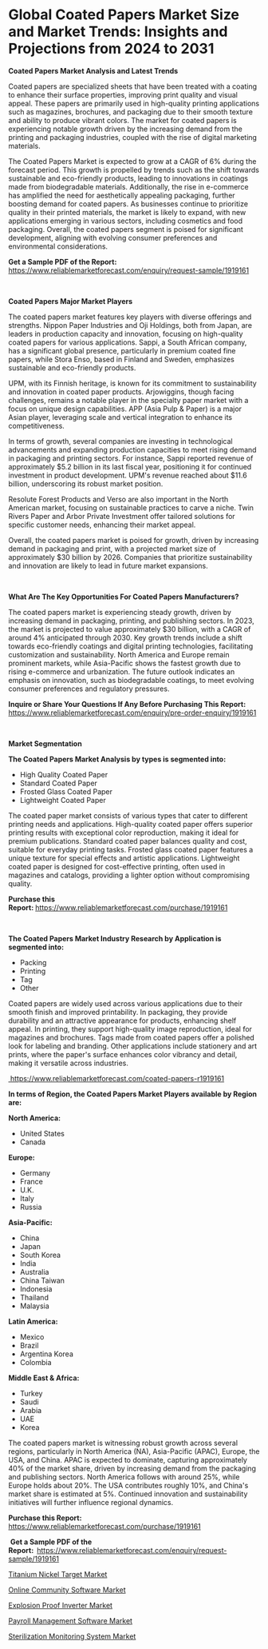 <p><h1>Global Coated Papers Market Size and Market Trends: Insights and Projections from 2024 to 2031</h1></p><p><strong>Coated Papers Market Analysis and Latest Trends</strong></p>
<p><p>Coated papers are specialized sheets that have been treated with a coating to enhance their surface properties, improving print quality and visual appeal. These papers are primarily used in high-quality printing applications such as magazines, brochures, and packaging due to their smooth texture and ability to produce vibrant colors. The market for coated papers is experiencing notable growth driven by the increasing demand from the printing and packaging industries, coupled with the rise of digital marketing materials.</p><p>The Coated Papers Market is expected to grow at a CAGR of 6% during the forecast period. This growth is propelled by trends such as the shift towards sustainable and eco-friendly products, leading to innovations in coatings made from biodegradable materials. Additionally, the rise in e-commerce has amplified the need for aesthetically appealing packaging, further boosting demand for coated papers. As businesses continue to prioritize quality in their printed materials, the market is likely to expand, with new applications emerging in various sectors, including cosmetics and food packaging. Overall, the coated papers segment is poised for significant development, aligning with evolving consumer preferences and environmental considerations.</p></p>
<p><strong>Get a Sample PDF of the Report:&nbsp;</strong> <a href="https://www.reliablemarketforecast.com/enquiry/request-sample/1919161?utm_campaign=1326&utm_medium=2&utm_source=Github&utm_content=ia&utm_term=24102024&utm_id=coated-papers">https://www.reliablemarketforecast.com/enquiry/request-sample/1919161</a></p>
<p>&nbsp;</p>
<p><strong>Coated Papers Major Market Players</strong></p>
<p><p>The coated papers market features key players with diverse offerings and strengths. Nippon Paper Industries and Oji Holdings, both from Japan, are leaders in production capacity and innovation, focusing on high-quality coated papers for various applications. Sappi, a South African company, has a significant global presence, particularly in premium coated fine papers, while Stora Enso, based in Finland and Sweden, emphasizes sustainable and eco-friendly products.</p><p>UPM, with its Finnish heritage, is known for its commitment to sustainability and innovation in coated paper products. Arjowiggins, though facing challenges, remains a notable player in the specialty paper market with a focus on unique design capabilities. APP (Asia Pulp & Paper) is a major Asian player, leveraging scale and vertical integration to enhance its competitiveness.</p><p>In terms of growth, several companies are investing in technological advancements and expanding production capacities to meet rising demand in packaging and printing sectors. For instance, Sappi reported revenue of approximately $5.2 billion in its last fiscal year, positioning it for continued investment in product development. UPM's revenue reached about $11.6 billion, underscoring its robust market position.</p><p>Resolute Forest Products and Verso are also important in the North American market, focusing on sustainable practices to carve a niche. Twin Rivers Paper and Arbor Private Investment offer tailored solutions for specific customer needs, enhancing their market appeal.</p><p>Overall, the coated papers market is poised for growth, driven by increasing demand in packaging and print, with a projected market size of approximately $30 billion by 2026. Companies that prioritize sustainability and innovation are likely to lead in future market expansions.</p></p>
<p>&nbsp;</p>
<p><strong>What Are The Key Opportunities For Coated Papers Manufacturers?</strong></p>
<p><p>The coated papers market is experiencing steady growth, driven by increasing demand in packaging, printing, and publishing sectors. In 2023, the market is projected to value approximately $30 billion, with a CAGR of around 4% anticipated through 2030. Key growth trends include a shift towards eco-friendly coatings and digital printing technologies, facilitating customization and sustainability. North America and Europe remain prominent markets, while Asia-Pacific shows the fastest growth due to rising e-commerce and urbanization. The future outlook indicates an emphasis on innovation, such as biodegradable coatings, to meet evolving consumer preferences and regulatory pressures.</p></p>
<p><strong>Inquire or Share Your Questions If Any Before Purchasing This Report:</strong> <a href="https://www.reliablemarketforecast.com/enquiry/pre-order-enquiry/1919161?utm_campaign=1326&utm_medium=2&utm_source=Github&utm_content=ia&utm_term=24102024&utm_id=coated-papers">https://www.reliablemarketforecast.com/enquiry/pre-order-enquiry/1919161</a></p>
<p>&nbsp;</p>
<p><strong>Market Segmentation</strong></p>
<p><strong>The Coated Papers Market Analysis by types is segmented into:</strong></p>
<p><ul><li>High Quality Coated Paper</li><li>Standard Coated Paper</li><li>Frosted Glass Coated Paper</li><li>Lightweight Coated Paper</li></ul></p>
<p><p>The coated paper market consists of various types that cater to different printing needs and applications. High-quality coated paper offers superior printing results with exceptional color reproduction, making it ideal for premium publications. Standard coated paper balances quality and cost, suitable for everyday printing tasks. Frosted glass coated paper features a unique texture for special effects and artistic applications. Lightweight coated paper is designed for cost-effective printing, often used in magazines and catalogs, providing a lighter option without compromising quality.</p></p>
<p><strong>Purchase this Report:&nbsp;</strong><a href="https://www.reliablemarketforecast.com/purchase/1919161?utm_campaign=1326&utm_medium=2&utm_source=Github&utm_content=ia&utm_term=24102024&utm_id=coated-papers">https://www.reliablemarketforecast.com/purchase/1919161</a></p>
<p>&nbsp;</p>
<p><strong>The Coated Papers Market Industry Research by Application is segmented into:</strong></p>
<p><ul><li>Packing</li><li>Printing</li><li>Tag</li><li>Other</li></ul></p>
<p><p>Coated papers are widely used across various applications due to their smooth finish and improved printability. In packaging, they provide durability and an attractive appearance for products, enhancing shelf appeal. In printing, they support high-quality image reproduction, ideal for magazines and brochures. Tags made from coated papers offer a polished look for labeling and branding. Other applications include stationery and art prints, where the paper's surface enhances color vibrancy and detail, making it versatile across industries.</p></p>
<p><a href="https://www.reliablemarketforecast.com/coated-papers-r1919161?utm_campaign=1326&utm_medium=2&utm_source=Github&utm_content=ia&utm_term=24102024&utm_id=coated-papers">&nbsp;https://www.reliablemarketforecast.com/coated-papers-r1919161</a></p>
<p><strong>In terms of Region, the Coated Papers Market Players available by Region are:</strong></p>
<p>
    <p> <strong> North America: </strong>
        <ul>
            <li>United States</li>
            <li>Canada</li>
        </ul>
        </p> 
    <p> <strong> Europe: </strong>
        <ul>
            <li>Germany</li>
            <li>France</li>
            <li>U.K.</li>
            <li>Italy</li>
            <li>Russia</li>
        </ul>
        </p> 
    <p> <strong> Asia-Pacific: </strong>
        <ul>
            <li>China</li>
            <li>Japan</li>
            <li>South Korea</li>
            <li>India</li>
            <li>Australia</li>
            <li>China Taiwan</li>
            <li>Indonesia</li>
            <li>Thailand</li>
            <li>Malaysia</li>
        </ul>
        </p> 
    <p> <strong> Latin America: </strong>
        <ul>
            <li>Mexico</li>
            <li>Brazil</li>
            <li>Argentina Korea</li>
            <li>Colombia</li>
        </ul>
        </p> 
    <p> <strong> Middle East & Africa: </strong>
        <ul>
            <li>Turkey</li>
            <li>Saudi</li>
            <li>Arabia</li>
            <li>UAE</li>
            <li>Korea</li>
        </ul>
    </p>
    </p>
<p><p>The coated papers market is witnessing robust growth across several regions, particularly in North America (NA), Asia-Pacific (APAC), Europe, the USA, and China. APAC is expected to dominate, capturing approximately 40% of the market share, driven by increasing demand from the packaging and publishing sectors. North America follows with around 25%, while Europe holds about 20%. The USA contributes roughly 10%, and China's market share is estimated at 5%. Continued innovation and sustainability initiatives will further influence regional dynamics.</p></p>
<p><strong>Purchase this Report: </strong><a href="https://www.reliablemarketforecast.com/purchase/1919161?utm_campaign=1326&utm_medium=2&utm_source=Github&utm_content=ia&utm_term=24102024&utm_id=coated-papers">https://www.reliablemarketforecast.com/purchase/1919161</a></p>
<p>&nbsp;<strong>Get a Sample PDF of the Report:&nbsp;&nbsp;</strong><a href="https://www.reliablemarketforecast.com/enquiry/request-sample/1919161?utm_campaign=1326&utm_medium=2&utm_source=Github&utm_content=ia&utm_term=24102024&utm_id=coated-papers">https://www.reliablemarketforecast.com/enquiry/request-sample/1919161</a></p>
<p><strong></strong></p>
<p><p><a href="https://github.com/symvarepaci/Market-Research-Report-List-1/blob/main/titanium-nickel-target-market.md?utm_campaign=1326&utm_medium=2&utm_source=Github&utm_content=ia&utm_term=24102024&utm_id=coated-papers">Titanium Nickel Target Market</a></p><p><a href="https://www.linkedin.com/pulse/online-community-software-market2024-2031-industry-insights-ysd1c?utm_campaign=1326&utm_medium=2&utm_source=Github&utm_content=ia&utm_term=24102024&utm_id=coated-papers">Online Community Software Market</a></p><p><a href="https://issuu.com/reportprime-2/docs/explosion-proof-inverter-market-siz_035f893a0c741b?utm_campaign=1326&utm_medium=2&utm_source=Github&utm_content=ia&utm_term=24102024&utm_id=coated-papers">Explosion Proof Inverter Market</a></p><p><a href="https://www.linkedin.com/pulse/payroll-management-software-spectrum-usage-patterns-sector-nd9xc?utm_campaign=1326&utm_medium=2&utm_source=Github&utm_content=ia&utm_term=24102024&utm_id=coated-papers">Payroll Management Software Market</a></p><p><a href="https://issuu.com/reportprime-2/docs/sterilization-monitoring-system-mar_ea379bc2c2957a?utm_campaign=1326&utm_medium=2&utm_source=Github&utm_content=ia&utm_term=24102024&utm_id=coated-papers">Sterilization Monitoring System Market</a></p></p>